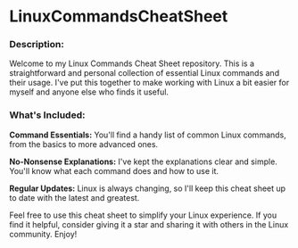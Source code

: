 # LinuxCommandsCheatSheet
### Description:
Welcome to my Linux Commands Cheat Sheet repository. This is a straightforward and personal collection of essential Linux commands and their usage. I've put this together to make working with Linux a bit easier for myself and anyone else who finds it useful.

### What's Included:

**Command Essentials:** You'll find a handy list of common Linux commands, from the basics to more advanced ones.

**No-Nonsense Explanations:** I've kept the explanations clear and simple. You'll know what each command does and how to use it.

**Regular Updates:** Linux is always changing, so I'll keep this cheat sheet up to date with the latest and greatest.

Feel free to use this cheat sheet to simplify your Linux experience. If you find it helpful, consider giving it a star and sharing it with others in the Linux community. Enjoy!
